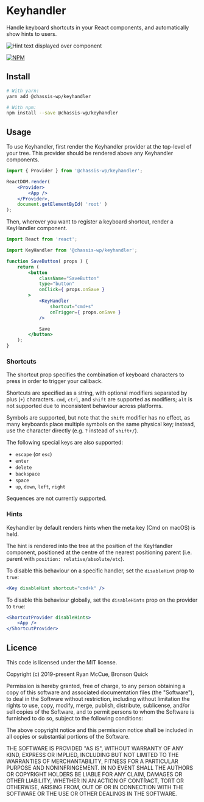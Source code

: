 # Keyhandler

Handle keyboard shortcuts in your React components, and automatically show hints to users.

<img alt="Hint text displayed over component" src="https://user-images.githubusercontent.com/21655/64488716-ded9c900-d242-11e9-8c5e-4b9e50e21d6f.png" />

[![NPM](https://img.shields.io/npm/v/@chassis-wp/keyhandler.svg)](https://www.npmjs.com/package/@chassis-wp/keyhandler)


## Install

```bash
# With yarn:
yarn add @chassis-wp/keyhandler

# With npm:
npm install --save @chassis-wp/keyhandler
```


## Usage

To use Keyhandler, first render the Keyhandler provider at the top-level of your tree. This provider should be rendered above any Keyhandler components.

```jsx
import { Provider } from '@chassis-wp/keyhandler';

ReactDOM.render(
	<Provider>
		<App />
	</Provider>,
	document.getElementById( 'root' )
);
```

Then, wherever you want to register a keyboard shortcut, render a KeyHandler component.

```jsx
import React from 'react';

import KeyHandler from '@chassis-wp/keyhandler';

function SaveButton( props ) {
	return (
		<button
			className="SaveButton"
			type="button"
			onClick={ props.onSave }
		>
			<KeyHandler
				shortcut="cmd+s"
				onTrigger={ props.onSave }
			/>

			Save
		</button>
	);
}
```

### Shortcuts

The shortcut prop specifies the combination of keyboard characters to press in order to trigger your callback.

Shortcuts are specified as a string, with optional modifiers separated by plus (`+`) characters. `cmd`, `ctrl`, and `shift` are supported as modifiers; `alt` is not supported due to inconsistent behaviour across platforms.

Symbols are supported, but note that the `shift` modifier has no effect, as many keyboards place multiple symbols on the same physical key; instead, use the character directly (e.g. `?` instead of `shift+/`).

The following special keys are also supported:

* `escape` (or `esc`)
* `enter`
* `delete`
* `backspace`
* `space`
* `up`, `down`, `left`, `right`

Sequences are not currently supported.


### Hints

Keyhandler by default renders hints when the meta key (Cmd on macOS) is held.

The hint is rendered into the tree at the position of the KeyHandler component, positioned at the centre of the nearest positioning parent (i.e.  parent with `position: relative/absolute/etc`).

To disable this behaviour on a specific handler, set the `disableHint` prop to `true`:

```jsx
<Key disableHint shortcut="cmd+k" />
```

To disable this behaviour globally, set the `disableHints` prop on the provider to `true`:
```jsx
<ShortcutProvider disableHints>
	<App />
</ShortcutProvider>
```


## Licence

This code is licensed under the MIT license.

Copyright (c) 2019-present Ryan McCue, Bronson Quick

Permission is hereby granted, free of charge, to any person obtaining a copy of this software and associated documentation files (the "Software"), to deal in the Software without restriction, including without limitation the rights to use, copy, modify, merge, publish, distribute, sublicense, and/or sell copies of the Software, and to permit persons to whom the Software is furnished to do so, subject to the following conditions:

The above copyright notice and this permission notice shall be included in all copies or substantial portions of the Software.

THE SOFTWARE IS PROVIDED "AS IS", WITHOUT WARRANTY OF ANY KIND, EXPRESS OR IMPLIED, INCLUDING BUT NOT LIMITED TO THE WARRANTIES OF MERCHANTABILITY, FITNESS FOR A PARTICULAR PURPOSE AND NONINFRINGEMENT. IN NO EVENT SHALL THE AUTHORS OR COPYRIGHT HOLDERS BE LIABLE FOR ANY CLAIM, DAMAGES OR OTHER LIABILITY, WHETHER IN AN ACTION OF CONTRACT, TORT OR OTHERWISE, ARISING FROM, OUT OF OR IN CONNECTION WITH THE SOFTWARE OR THE USE OR OTHER DEALINGS IN THE SOFTWARE.
